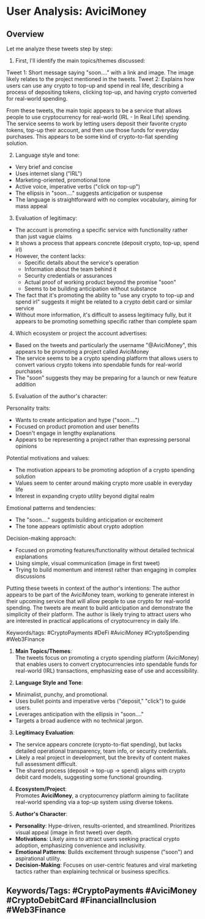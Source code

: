 # User Analysis: AviciMoney

## Overview

<think>
Let me analyze these tweets step by step:

1. First, I'll identify the main topics/themes discussed:

Tweet 1: Short message saying "soon...." with a link and image. The image likely relates to the project mentioned in the tweets.
Tweet 2: Explains how users can use any crypto to top-up and spend in real life, describing a process of depositing tokens, clicking top-up, and having crypto converted for real-world spending.

From these tweets, the main topic appears to be a service that allows people to use cryptocurrency for real-world (IRL - In Real Life) spending. The service seems to work by letting users deposit their favorite crypto tokens, top-up their account, and then use those funds for everyday purchases. This appears to be some kind of crypto-to-fiat spending solution.

2. Language style and tone:
- Very brief and concise
- Uses internet slang ("IRL")
- Marketing-oriented, promotional tone
- Active voice, imperative verbs ("click on top-up")
- The ellipsis in "soon...." suggests anticipation or suspense
- The language is straightforward with no complex vocabulary, aiming for mass appeal

3. Evaluation of legitimacy:
- The account is promoting a specific service with functionality rather than just vague claims
- It shows a process that appears concrete (deposit crypto, top-up, spend irl)
- However, the content lacks:
  * Specific details about the service's operation
  * Information about the team behind it
  * Security credentials or assurances
  * Actual proof of working product beyond the promise "soon"
  * Seems to be building anticipation without substance
- The fact that it's promoting the ability to "use any crypto to top-up and spend irl" suggests it might be related to a crypto debit card or similar service
- Without more information, it's difficult to assess legitimacy fully, but it appears to be promoting something specific rather than complete spam

4. Which ecosystem or project the account advertises:
- Based on the tweets and particularly the username "@AviciMoney", this appears to be promoting a project called AviciMoney
- The service seems to be a crypto spending platform that allows users to convert various crypto tokens into spendable funds for real-world purchases
- The "soon" suggests they may be preparing for a launch or new feature addition

5. Evaluation of the author's character:

Personality traits:
- Wants to create anticipation and hype ("soon....")
- Focused on product promotion and user benefits
- Doesn't engage in lengthy explanations
- Appears to be representing a project rather than expressing personal opinions

Potential motivations and values:
- The motivation appears to be promoting adoption of a crypto spending solution
- Values seem to center around making crypto more usable in everyday life
- Interest in expanding crypto utility beyond digital realm

Emotional patterns and tendencies:
- The "soon...." suggests building anticipation or excitement
- The tone appears optimistic about crypto adoption

Decision-making approach:
- Focused on promoting features/functionality without detailed technical explanations
- Using simple, visual communication (image in first tweet)
- Trying to build momentum and interest rather than engaging in complex discussions

Putting these tweets in context of the author's intentions:
The author appears to be part of the AviciMoney team, working to generate interest in their upcoming service that will allow people to use crypto for real-world spending. The tweets are meant to build anticipation and demonstrate the simplicity of their platform. The author is likely trying to attract users who are interested in practical applications of cryptocurrency in daily life.

Keywords/tags:
#CryptoPayments #DeFi #AviciMoney #CryptoSpending #Web3Finance
</think>

1. **Main Topics/Themes**:  
The tweets focus on promoting a crypto spending platform (AviciMoney) that enables users to convert cryptocurrencies into spendable funds for real-world (IRL) transactions, emphasizing ease of use and accessibility.

2. **Language Style and Tone**:  
- Minimalist, punchy, and promotional.  
- Uses bullet points and imperative verbs ("deposit," "click") to guide users.  
- Leverages anticipation with the ellipsis in "soon...."  
- Targets a broad audience with no technical jargon.

3. **Legitimacy Evaluation**:  
- The service appears concrete (crypto-to-fiat spending), but lacks detailed operational transparency, team info, or security credentials.  
- Likely a real project in development, but the brevity of content makes full assessment difficult.  
- The shared process (deposit → top-up → spend) aligns with crypto debit card models, suggesting some functional grounding.

4. **Ecosystem/Project**:  
Promotes **AviciMoney**, a cryptocurrency platform aiming to facilitate real-world spending via a top-up system using diverse tokens.

5. **Author's Character**:  
- **Personality**: Hype-driven, results-oriented, and streamlined. Prioritizes visual appeal (image in first tweet) over depth.  
- **Motivations**: Likely aims to attract users seeking practical crypto adoption, emphasizing convenience and inclusivity.  
- **Emotional Patterns**: Builds excitement through suspense ("soon") and aspirational utility.  
- **Decision-Making**: Focuses on user-centric features and viral marketing tactics rather than explaining technical or business specifics.

**Keywords/Tags**: #CryptoPayments #AviciMoney #CryptoDebitCard #FinancialInclusion #Web3Finance
---
